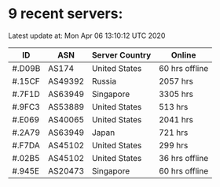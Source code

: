 # 9 recent servers:

Latest update at: Mon Apr 06 13:10:12 UTC 2020

| ID | ASN | Server Country | Online |
| -- | --- | -------------- | ------ |
| #.D09B | AS174 | United States | 60 hrs offline |
| #.15CF | AS49392 | Russia | 2057 hrs |
| #.7F1D | AS63949 | Singapore | 3305 hrs |
| #.9FC3 | AS53889 | United States | 513 hrs |
| #.E069 | AS40065 | United States | 2041 hrs |
| #.2A79 | AS63949 | Japan | 721 hrs |
| #.F7DA | AS45102 | United States | 299 hrs |
| #.02B5 | AS45102 | United States | 36 hrs offline |
| #.945E | AS20473 | Singapore | 60 hrs offline |

